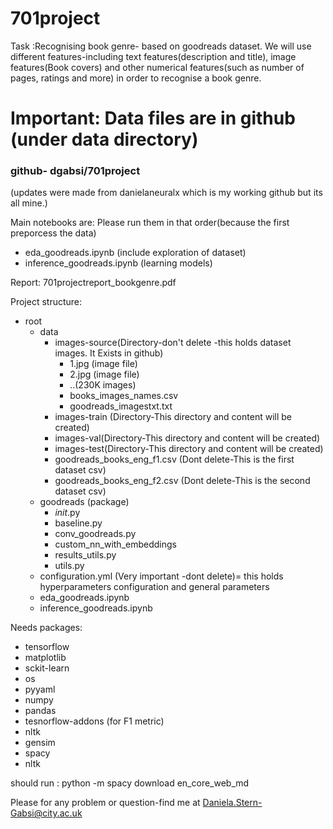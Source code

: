# 701project
Task :Recognising book genre- based on goodreads dataset.
We will use different features-including text features(description and title), image features(Book covers)
and other numerical features(such as number of pages, ratings and more) in order to recognise a book genre.

# Important: Data files are in github (under data directory)


### github- dgabsi/701project
(updates were made from danielaneuralx which is my working github but its all mine.)

Main notebooks are:
Please run them in that order(because the first preporcess the data)
- eda_goodreads.ipynb (include exploration of dataset)
- inference_goodreads.ipynb (learning models)

Report:
701projectreport_bookgenre.pdf

Project structure:
- root
  - data
    - images-source(Directory-don't delete -this holds dataset images. It Exists in github)
      - 1.jpg (image file)
      - 2.jpg (image file)
      - ..(230K images)
      - books_images_names.csv
      - goodreads_imagestxt.txt
    - images-train (Directory-This directory and content will be created)
    - images-val(Directory-This directory and content will be created) 
    - images-test(Directory-This directory and content will be created)
    - goodreads_books_eng_f1.csv (Dont delete-This is the first dataset csv)
    - goodreads_books_eng_f2.csv (Dont delete-This is the second dataset csv)
  - goodreads (package)
    - _init_.py
    - baseline.py
    - conv_goodreads.py
    - custom_nn_with_embeddings
    - results_utils.py
    - utils.py
  - configuration.yml  (Very important -dont delete)= this holds hyperparameters configuration and general parameters
  - eda_goodreads.ipynb
  - inference_goodreads.ipynb
  
Needs packages:
- tensorflow
- matplotlib
- sckit-learn
- os
- pyyaml
- numpy
- pandas
- tesnorflow-addons (for F1 metric)
- nltk
- gensim
- spacy
- nltk
    
    
should run :
python -m spacy download en_core_web_md

Please for any problem or question-find me at Daniela.Stern-Gabsi@city.ac.uk
